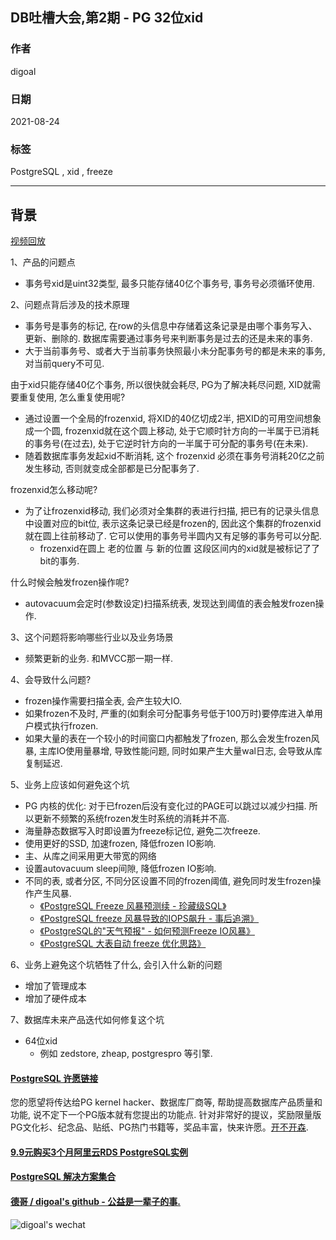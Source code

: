 ## DB吐槽大会,第2期 - PG 32位xid      
          
### 作者          
digoal          
          
### 日期          
2021-08-24          
          
### 标签          
PostgreSQL , xid , freeze            
          
----          
          
## 背景      
[视频回放](https://www.bilibili.com/video/BV15U4y1j7Ud/)  
  
1、产品的问题点    
- 事务号xid是uint32类型, 最多只能存储40亿个事务号, 事务号必须循环使用.   
    
2、问题点背后涉及的技术原理    
- 事务号是事务的标记, 在row的头信息中存储着这条记录是由哪个事务写入、更新、删除的. 数据库需要通过事务号来判断事务是过去的还是未来的事务.    
- 大于当前事务号、或者大于当前事务快照最小未分配事务号的都是未来的事务, 对当前query不可见.     
  
由于xid只能存储40亿个事务, 所以很快就会耗尽, PG为了解决耗尽问题, XID就需要重复使用, 怎么重复使用呢?   
- 通过设置一个全局的frozenxid, 将XID的40亿切成2半, 把XID的可用空间想象成一个圆, frozenxid就在这个圆上移动, 处于它顺时针方向的一半属于已消耗的事务号(在过去), 处于它逆时针方向的一半属于可分配的事务号(在未来).   
- 随着数据库事务发起xid不断消耗, 这个 frozenxid 必须在事务号消耗20亿之前发生移动, 否则就变成全部都是已分配事务了.   

frozenxid怎么移动呢? 
- 为了让frozenxid移动, 我们必须对全集群的表进行扫描, 把已有的记录头信息中设置对应的bit位, 表示这条记录已经是frozen的, 因此这个集群的frozenxid就在圆上往前移动了. 它可以使用的事务号半圆内又有足够的事务号可以分配.   
    - frozenxid在圆上 老的位置 与 新的位置 这段区间内的xid就是被标记了了bit的事务. 

什么时候会触发frozen操作呢? 
- autovacuum会定时(参数设定)扫描系统表, 发现达到阈值的表会触发frozen操作.   
    
3、这个问题将影响哪些行业以及业务场景    
- 频繁更新的业务. 和MVCC那一期一样.    
    
4、会导致什么问题?   
- frozen操作需要扫描全表, 会产生较大IO.   
- 如果frozen不及时, 严重的(如剩余可分配事务号低于100万时)要停库进入单用户模式执行frozen.   
- 如果大量的表在一个较小的时间窗口内都触发了frozen, 那么会发生frozen风暴, 主库IO使用量暴增, 导致性能问题, 同时如果产生大量wal日志, 会导致从库复制延迟.  
  
5、业务上应该如何避免这个坑    
- PG 内核的优化: 对于已frozen后没有变化过的PAGE可以跳过以减少扫描. 所以更新不频繁的系统frozen发生时系统的消耗并不高.    
- 海量静态数据写入时即设置为freeze标记位, 避免二次freeze.  
- 使用更好的SSD, 加速frozen, 降低frozen IO影响.  
- 主、从库之间采用更大带宽的网络  
- 设置autovacuum sleep间隙, 降低frozen IO影响.  
- 不同的表, 或者分区, 不同分区设置不同的frozen阈值, 避免同时发生frozen操作产生风暴.  
    - [《PostgreSQL Freeze 风暴预测续 - 珍藏级SQL》](../201804/20180411_01.md)    
    - [《PostgreSQL freeze 风暴导致的IOPS飙升 - 事后追溯》](../201801/20180117_03.md)    
    - [《PostgreSQL的"天气预报" - 如何预测Freeze IO风暴》](../201606/20160612_01.md)   
    - [《PostgreSQL 大表自动 freeze 优化思路》](../201605/20160520_01.md)    
  
  
6、业务上避免这个坑牺牲了什么, 会引入什么新的问题    
- 增加了管理成本  
- 增加了硬件成本  
    
7、数据库未来产品迭代如何修复这个坑    
- 64位xid  
    - 例如 zedstore, zheap, postgrespro 等引擎.   
  
  
#### [PostgreSQL 许愿链接](https://github.com/digoal/blog/issues/76 "269ac3d1c492e938c0191101c7238216")
您的愿望将传达给PG kernel hacker、数据库厂商等, 帮助提高数据库产品质量和功能, 说不定下一个PG版本就有您提出的功能点. 针对非常好的提议，奖励限量版PG文化衫、纪念品、贴纸、PG热门书籍等，奖品丰富，快来许愿。[开不开森](https://github.com/digoal/blog/issues/76 "269ac3d1c492e938c0191101c7238216").  
  
  
#### [9.9元购买3个月阿里云RDS PostgreSQL实例](https://www.aliyun.com/database/postgresqlactivity "57258f76c37864c6e6d23383d05714ea")
  
  
#### [PostgreSQL 解决方案集合](https://yq.aliyun.com/topic/118 "40cff096e9ed7122c512b35d8561d9c8")
  
  
#### [德哥 / digoal's github - 公益是一辈子的事.](https://github.com/digoal/blog/blob/master/README.md "22709685feb7cab07d30f30387f0a9ae")
  
  
![digoal's wechat](../pic/digoal_weixin.jpg "f7ad92eeba24523fd47a6e1a0e691b59")
  
